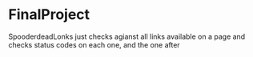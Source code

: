 # FinalProject
SpooderdeadLonks just checks agianst all links available on a page and checks status codes on each one, and the one after